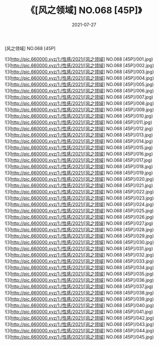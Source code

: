 ﻿---
layout: post
title:  《[风之领域] NO.068 [45P]》
date:   2021-07-27
img: http://pic.660000.xyz/1:/性感/2021/[风之领域] NO.068 [45P]/000.jpg
categories: [美女, 清纯, 唯美]
---

[风之领域] NO.068 [45P]

  ![](http://pic.660000.xyz/1:/性感/2021/[风之领域] NO.068 [45P]/001.jpg) <br> ![](http://pic.660000.xyz/1:/性感/2021/[风之领域] NO.068 [45P]/002.jpg) <br> ![](http://pic.660000.xyz/1:/性感/2021/[风之领域] NO.068 [45P]/003.jpg) <br> ![](http://pic.660000.xyz/1:/性感/2021/[风之领域] NO.068 [45P]/004.jpg) <br> ![](http://pic.660000.xyz/1:/性感/2021/[风之领域] NO.068 [45P]/005.jpg) <br> ![](http://pic.660000.xyz/1:/性感/2021/[风之领域] NO.068 [45P]/006.jpg) <br> ![](http://pic.660000.xyz/1:/性感/2021/[风之领域] NO.068 [45P]/007.jpg) <br> ![](http://pic.660000.xyz/1:/性感/2021/[风之领域] NO.068 [45P]/008.jpg) <br> ![](http://pic.660000.xyz/1:/性感/2021/[风之领域] NO.068 [45P]/009.jpg) <br> ![](http://pic.660000.xyz/1:/性感/2021/[风之领域] NO.068 [45P]/010.jpg) <br> ![](http://pic.660000.xyz/1:/性感/2021/[风之领域] NO.068 [45P]/011.jpg) <br> ![](http://pic.660000.xyz/1:/性感/2021/[风之领域] NO.068 [45P]/012.jpg) <br> ![](http://pic.660000.xyz/1:/性感/2021/[风之领域] NO.068 [45P]/013.jpg) <br> ![](http://pic.660000.xyz/1:/性感/2021/[风之领域] NO.068 [45P]/014.jpg) <br> ![](http://pic.660000.xyz/1:/性感/2021/[风之领域] NO.068 [45P]/015.jpg) <br> ![](http://pic.660000.xyz/1:/性感/2021/[风之领域] NO.068 [45P]/016.jpg) <br> ![](http://pic.660000.xyz/1:/性感/2021/[风之领域] NO.068 [45P]/017.jpg) <br> ![](http://pic.660000.xyz/1:/性感/2021/[风之领域] NO.068 [45P]/018.jpg) <br> ![](http://pic.660000.xyz/1:/性感/2021/[风之领域] NO.068 [45P]/019.jpg) <br> ![](http://pic.660000.xyz/1:/性感/2021/[风之领域] NO.068 [45P]/020.jpg) <br> ![](http://pic.660000.xyz/1:/性感/2021/[风之领域] NO.068 [45P]/021.jpg) <br> ![](http://pic.660000.xyz/1:/性感/2021/[风之领域] NO.068 [45P]/022.jpg) <br> ![](http://pic.660000.xyz/1:/性感/2021/[风之领域] NO.068 [45P]/023.jpg) <br> ![](http://pic.660000.xyz/1:/性感/2021/[风之领域] NO.068 [45P]/024.jpg) <br> ![](http://pic.660000.xyz/1:/性感/2021/[风之领域] NO.068 [45P]/025.jpg) <br> ![](http://pic.660000.xyz/1:/性感/2021/[风之领域] NO.068 [45P]/026.jpg) <br> ![](http://pic.660000.xyz/1:/性感/2021/[风之领域] NO.068 [45P]/027.jpg) <br> ![](http://pic.660000.xyz/1:/性感/2021/[风之领域] NO.068 [45P]/028.jpg) <br> ![](http://pic.660000.xyz/1:/性感/2021/[风之领域] NO.068 [45P]/029.jpg) <br> ![](http://pic.660000.xyz/1:/性感/2021/[风之领域] NO.068 [45P]/030.jpg) <br> ![](http://pic.660000.xyz/1:/性感/2021/[风之领域] NO.068 [45P]/031.jpg) <br> ![](http://pic.660000.xyz/1:/性感/2021/[风之领域] NO.068 [45P]/032.jpg) <br> ![](http://pic.660000.xyz/1:/性感/2021/[风之领域] NO.068 [45P]/033.jpg) <br> ![](http://pic.660000.xyz/1:/性感/2021/[风之领域] NO.068 [45P]/034.jpg) <br> ![](http://pic.660000.xyz/1:/性感/2021/[风之领域] NO.068 [45P]/035.jpg) <br> ![](http://pic.660000.xyz/1:/性感/2021/[风之领域] NO.068 [45P]/036.jpg) <br> ![](http://pic.660000.xyz/1:/性感/2021/[风之领域] NO.068 [45P]/037.jpg) <br> ![](http://pic.660000.xyz/1:/性感/2021/[风之领域] NO.068 [45P]/038.jpg) <br> ![](http://pic.660000.xyz/1:/性感/2021/[风之领域] NO.068 [45P]/039.jpg) <br> ![](http://pic.660000.xyz/1:/性感/2021/[风之领域] NO.068 [45P]/040.jpg) <br> ![](http://pic.660000.xyz/1:/性感/2021/[风之领域] NO.068 [45P]/041.jpg) <br> ![](http://pic.660000.xyz/1:/性感/2021/[风之领域] NO.068 [45P]/042.jpg) <br> ![](http://pic.660000.xyz/1:/性感/2021/[风之领域] NO.068 [45P]/043.jpg) <br> ![](http://pic.660000.xyz/1:/性感/2021/[风之领域] NO.068 [45P]/044.jpg) <br> ![](http://pic.660000.xyz/1:/性感/2021/[风之领域] NO.068 [45P]/045.jpg) <br>